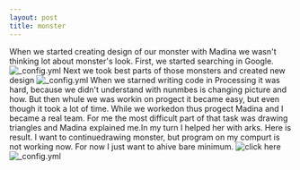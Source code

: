 ```yaml
---
layout: post
title: monster
---
```

When we started creating design of our monster with Madina we wasn't thinking lot about  monster's look. 
First, we started searching in Google. 
![_config.yml](https://apf.mail.ru/cgi-bin/readmsg?id=14667647150000000420;0;3&af_preview=1&exif=1)
Next we took best parts of those monsters and created new design
![_config.yml](https://apf.mail.ru/cgi-bin/readmsg?id=14667647150000000420;0;2&af_preview=1&exif=1)
When we starned writing code in Processing  it was hard, because we didn't understand with nunmbes is changing picture and how.
But then whule we was workin on progect it became easy,  but even though it took a lot of time.
While we workedon thus progect Madina and I became a real team.
For me the most difficult part of that task was drawing triangles and Madina explained me.In my turn I helped her with arks.
Here is result.
I want to continuedrawing monster, but program on my compurt is not working now. For now I just want to ahive bare minimum.
![click here](hiko-yoko.github.io/monster)
![_config.yml](https://apf.mail.ru/cgi-bin/readmsg?id=14667655470000000558;0;1&af_preview=1&exif=1)
